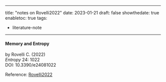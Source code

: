 
---
title: "notes on Rovelli2022"
date: 2023-01-21
draft: false
showthedate: true
enabletoc: true
tags:
- literature-note
---


#### **Memory and Entropy**     
by Rovelli C. (2022)         
*Entropy* 24: 1022       
DOI: 10.3390/e24081022     

Reference: [Rovelli2022](reference/Rovelli2022.md)
